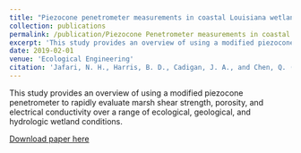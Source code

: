 ```yaml
---
title: "Piezocone penetrometer measurements in coastal Louisiana wetlands"
collection: publications
permalink: /publication/Piezocone Penetrometer measurements in coastal Louisiana wetlands
excerpt: 'This study provides an overview of using a modified piezocone penetrometer to rapidly evaluate marsh shear strength, porosity, and electrical conductivity over a range of ecological, geological, and hydrologic wetland conditions.'
date: 2019-02-01
venue: 'Ecological Engineering'
citation: 'Jafari, N. H., Harris, B. D., Cadigan, J. A., and Chen, Q. (2019). "Piezocone penetrometer measurements in coastal Louisiana wetlands." Ecological Engineering, 127, 338-347.'
---
```

This study provides an overview of using a modified piezocone penetrometer to rapidly evaluate marsh shear strength, porosity, and electrical conductivity over a range of ecological, geological, and hydrologic wetland conditions.

[Download paper here](http://jcadig1.github.io/files/pzo.pdf)
